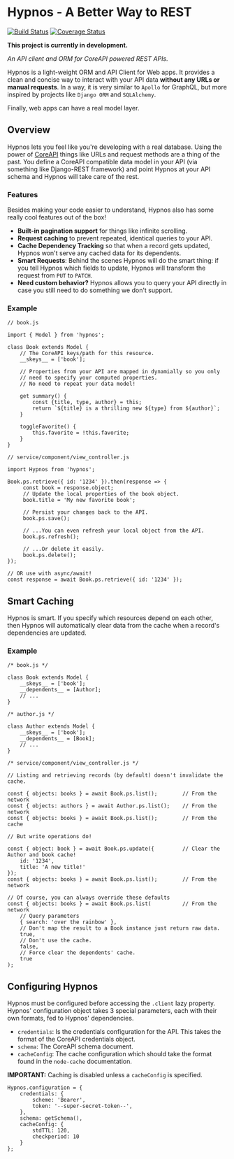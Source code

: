 # Hypnos - A Better Way to REST

[![Build Status](https://travis-ci.com/adventurerscodex/hypnos.svg?branch=master)](https://travis-ci.com/adventurerscodex/hypnos)
[![Coverage Status](https://coveralls.io/repos/github/adventurerscodex/hypnos/badge.svg)](https://coveralls.io/github/adventurerscodex/hypnos)

**This project is currently in development.**

*An API client and ORM for CoreAPI powered REST APIs.*

Hypnos is a light-weight ORM and API Client for Web apps. It provides a clean and concise way to interact with your API data **without any URLs or manual requests**. In a way, it is very similar to `Apollo` for GraphQL, but more inspired by projects like `Django ORM` and `SQLAlchemy`.

Finally, web apps can have a real model layer.


Overview
--------

Hypnos lets you feel like you're developing with a real database. Using the power of [CoreAPI][coreapi] things like URLs and request methods are a thing of the past. You define a CoreAPI compatible data model in your API (via something like Django-REST framework) and point Hypnos at your API schema and Hypnos will take care of the rest.


### Features

Besides making your code easier to understand, Hypnos also has some really cool features out of the box!

- **Built-in pagination support** for things like infinite scrolling.
- **Request caching** to prevent repeated, identical queries to your API.
- **Cache Dependency Tracking** so that when a record gets updated, Hypnos won't serve any cached data for its dependents.
- **Smart Requests**: Behind the scenes Hypnos will do the smart thing: if you tell Hypnos which fields to update, Hypnos will transform the request from `PUT` to `PATCH`.
- **Need custom behavior?** Hypnos allows you to query your API directly in case you still need to do something we don't support.


[coreapi]: http://www.coreapi.org


### Example

    // book.js

    import { Model } from 'hypnos';

    class Book extends Model {
        // The CoreAPI keys/path for this resource.
        __skeys__ = ['book'];

        // Properties from your API are mapped in dynamially so you only
        // need to specify your computed properties.
        // No need to repeat your data model!

        get summary() {
            const {title, type, author} = this;
            return `${title} is a thrilling new ${type} from ${author}`;
        }

        toggleFavorite() {
            this.favorite = !this.favorite;
        }
    }

    // service/component/view_controller.js

    import Hypnos from 'hypnos';

    Book.ps.retrieve({ id: '1234' }).then(response => {
         const book = response.object;
         // Update the local properties of the book object.
         book.title = 'My new favorite book';

         // Persist your changes back to the API.
         book.ps.save();

         // ...You can even refresh your local object from the API.
         book.ps.refresh();

         // ...Or delete it easily.
         book.ps.delete();
    });

    // OR use with async/await!
    const response = await Book.ps.retrieve({ id: '1234' });


Smart Caching
-------------

Hypnos is smart. If you specify which resources depend on each other, then Hypnos will automatically clear data from the cache when a record's dependencies are updated.

### Example

    /* book.js */

    class Book extends Model {
        __skeys__ = ['book'];
        __dependents__ = [Author];
        // ...
    }

    /* author.js */

    class Author extends Model {
        __skeys__ = ['book'];
        __dependents__ = [Book];
        // ...
    }

    /* service/component/view_controller.js */

    // Listing and retrieving records (by default) doesn't invalidate the cache.

    const { objects: books } = await Book.ps.list();        // From the network
    const { objects: authors } = await Author.ps.list();    // From the network
    const { objects: books } = await Book.ps.list();        // From the cache

    // But write operations do!

    const { object: book } = await Book.ps.update({         // Clear the Author and book cache!
        id: '1234',
        title: 'A new title!'
    });
    const { objects: books } = await Book.ps.list();        // From the network

    // Of course, you can always override these defaults
    const { objects: books } = await Book.ps.list(          // From the network
        // Query parameters
        { search: 'over the rainbow' },
        // Don't map the result to a Book instance just return raw data.
        true,
        // Don't use the cache.
        false,
        // Force clear the dependents' cache.
        true
    );


Configuring Hypnos
------------------

Hypnos must be configured before accessing the `.client` lazy property. Hypnos' configuration object takes 3 special parameters, each with their own formats, fed to Hypnos' dependencies.

- `credentials`: Is the credentials configuration for the API. This takes the format of the CoreAPI credentials object.
- `schema`: The CoreAPI schema document.
- `cacheConfig`: The cache configuration which should take the format found in the `node-cache` documentation.

**IMPORTANT:** Caching is disabled unless a `cacheConfig` is specified.


    Hypnos.configuration = {
        credentials: {
            scheme: 'Bearer',
            token: '--super-secret-token--',
        },
        schema: getSchema(),
        cacheConfig: {
            stdTTL: 120,
            checkperiod: 10
        }
    };

